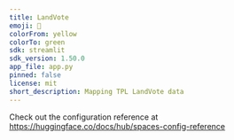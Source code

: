 ```yaml
---
title: LandVote
emoji: 🌳
colorFrom: yellow
colorTo: green
sdk: streamlit
sdk_version: 1.50.0
app_file: app.py
pinned: false
license: mit
short_description: Mapping TPL LandVote data
---
```


Check out the configuration reference at https://huggingface.co/docs/hub/spaces-config-reference
